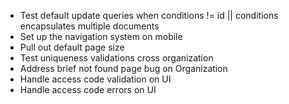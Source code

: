 * Test default update queries when conditions != id || conditions encapsulates multiple documents
* Set up the navigation system on mobile
* Pull out default page size
* Test uniqueness validations cross organization
* Address brief not found page bug on Organization
* Handle access code validation on UI
* Handle access code errors on UI